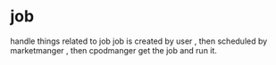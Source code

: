 # job
handle things related to job
job is created by user , then scheduled by marketmanger , then cpodmanger get the job and run it.